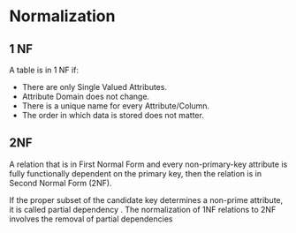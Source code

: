# Normalization

## 1 NF

A table is in 1 NF if: 

  -  There are only Single Valued Attributes.
  -  Attribute Domain does not change.
  -  There is a unique name for every Attribute/Column.
  -  The order in which data is stored does not matter.


## 2NF

A relation that is in First Normal Form and every non-primary-key attribute is fully functionally dependent on the primary key, then the relation is in Second Normal Form (2NF).

If the proper subset of the candidate key determines a non-prime attribute, it is called partial dependency . The normalization of 1NF relations to 2NF involves the removal of partial dependencies

